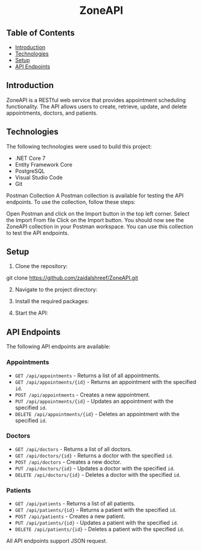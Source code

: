 <div align="center">

# ZoneAPI

</div>

## Table of Contents

- [Introduction](#introduction)
- [Technologies](#technologies)
- [Setup](#setup)
- [API Endpoints](#api-endpoints)

## Introduction

ZoneAPI is a RESTful web service that provides appointment scheduling functionality. The API allows users to create, retrieve, update, and delete appointments, doctors, and patients. 

## Technologies

The following technologies were used to build this project:

- .NET Core 7
- Entity Framework Core
- PostgreSQL
- Visual Studio Code
- Git

Postman Collection
A Postman collection is available for testing the API endpoints. To use the collection, follow these steps:

Open Postman and click on the Import button in the top left corner.
Select the Import From file
Click on the Import button.
You should now see the ZoneAPI collection in your Postman workspace. You can use this collection to test the API endpoints.


## Setup

1. Clone the repository:

git clone https://github.com/zaidalshreef/ZoneAPI.git


2. Navigate to the project directory:


3. Install the required packages:


4. Start the API:


## API Endpoints

The following API endpoints are available:

### Appointments

- `GET /api/appointments` - Returns a list of all appointments.
- `GET /api/appointments/{id}` - Returns an appointment with the specified `id`.
- `POST /api/appointments` - Creates a new appointment.
- `PUT /api/appointments/{id}` - Updates an appointment with the specified `id`.
- `DELETE /api/appointments/{id}` - Deletes an appointment with the specified `id`.

### Doctors

- `GET /api/doctors` - Returns a list of all doctors.
- `GET /api/doctors/{id}` - Returns a doctor with the specified `id`.
- `POST /api/doctors` - Creates a new doctor.
- `PUT /api/doctors/{id}` - Updates a doctor with the specified `id`.
- `DELETE /api/doctors/{id}` - Deletes a doctor with the specified `id`.

### Patients

- `GET /api/patients` - Returns a list of all patients.
- `GET /api/patients/{id}` - Returns a patient with the specified `id`.
- `POST /api/patients` - Creates a new patient.
- `PUT /api/patients/{id}` - Updates a patient with the specified `id`.
- `DELETE /api/patients/{id}` - Deletes a patient with the specified `id`.

All API endpoints support JSON request.

